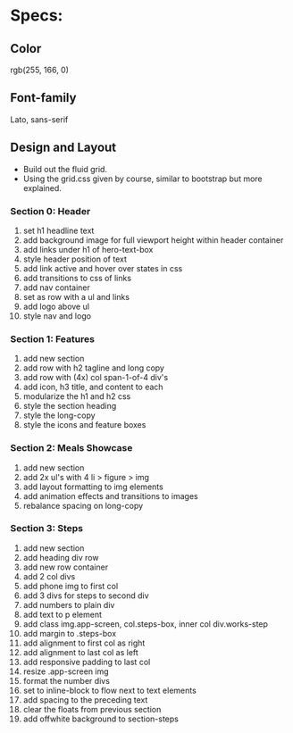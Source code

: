 Specs:
======

Color
-----

rgb(255, 166, 0)

Font-family
-----------

Lato, sans-serif

Design and Layout
-----------------

-	Build out the fluid grid.
-	Using the grid.css given by course, similar to bootstrap but more explained.

### Section 0: Header

1.	set h1 headline text
2.	add background image for full viewport height within header container
3.	add links under h1 of hero-text-box
4.	style header position of text
5.	add link active and hover over states in css
6.	add transitions to css of links
7.	add nav container
8.	set as row with a ul and links
9.	add logo above ul
10.	style nav and logo

### Section 1: Features

1. add new section
2. add row with h2 tagline and long copy
3. add row with (4x) col span-1-of-4 div's
4. add icon, h3 title, and content to each
5. modularize the h1 and h2 css
6. style the section heading
7. style the long-copy
8. style the icons and feature boxes

### Section 2: Meals Showcase

1. add new section
2. add 2x ul's with 4 li > figure > img
3. add layout formatting to img elements
4. add animation effects and transitions to images
5. rebalance spacing on long-copy

### Section 3: Steps

1. add new section
2. add heading div row
3. add new row container
4. add 2 col divs
5. add phone img to first col
6. add 3 divs for steps to second div
7. add numbers to plain div
8. add text to p element
9. add class img.app-screen, col.steps-box, inner col div.works-step
10. add margin to .steps-box
11. add alignment to first col as right
12. add alignment to last col as left
13. add responsive padding to last col
14. resize .app-screen img
15. format the number divs
16. set to inline-block to flow next to text elements
16. add spacing to the preceding text
17. clear the floats from previous section
18. add offwhite background to section-steps




































